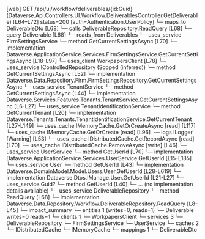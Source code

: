 [web] GET /api/ui/workflow/deliverables/{id:Guid}  (Dataverse.Api.Controllers.UI.Workflow.DeliverablesController.GetDeliverable)  [L64–L72] status=200 [auth=Authentication.UserPolicy]
  └─ maps_to DeliverableDto [L68]
  └─ calls DeliverableRepository.ReadQuery [L68]
  └─ query Deliverable [L68]
    └─ reads_from Deliverables
  └─ uses_service FirmSettingsService
    └─ method GetCurrentSettingsAsync [L70]
      └─ implementation Dataverse.ApplicationService.Services.FirmSettingsService.GetCurrentSettingsAsync [L18-L97]
        └─ uses_client WorkpapersClient [L78]
        └─ uses_service IControlledRepository<FirmSettings> (Scoped (inferred))
          └─ method GetCurrentSettingsAsync [L52]
            └─ implementation Dataverse.Data.Repository.Firm.FirmSettingsRepository.GetCurrentSettingsAsync
        └─ uses_service TenantService
          └─ method GetCurrentSettingsAsync [L44]
            └─ implementation Dataverse.Services.Features.Tenants.TenantService.GetCurrentSettingsAsync [L6-L27]
              └─ uses_service TenantIdentificationService
                └─ method GetCurrentTenant [L20]
                  └─ implementation Dataverse.Tenants.Tenants.TenantIdentificationService.GetCurrentTenant [L27-L149]
                    └─ uses_cache IMemoryCache.GetOrCreateAsync [read] [L117]
                    └─ uses_cache IMemoryCache.GetOrCreate [read] [L96]
                    └─ logs ILogger<ITenantIdentificationService> [Warning] [L53]
        └─ uses_cache IDistributedCache.GetRecordAsync [read] [L70]
        └─ uses_cache IDistributedCache.RemoveAsync [write] [L46]
  └─ uses_service UserService
    └─ method GetUserId [L70]
      └─ implementation Dataverse.ApplicationService.Services.UserService.GetUserId [L15-L185]
        └─ uses_service User
          └─ method GetUserId [L43]
            └─ implementation Dataverse.DomainModel.Model.Users.User.GetUserId [L28-L619]
            └─ implementation Dataverse.Dtos.IManage.User.GetUserId [L21-L27]
        └─ uses_service Guid?
          └─ method GetUserId [L40]
            └─ ... (no implementation details available)
  └─ uses_service DeliverableRepository
    └─ method ReadQuery [L68]
      └─ implementation Dataverse.Data.Repository.Workflow.DeliverableRepository.ReadQuery [L8-L45]
  └─ impact_summary
    └─ entities 1 (writes=0, reads=1)
      └─ Deliverable writes=0 reads=1
    └─ clients 1
      └─ WorkpapersClient
    └─ services 3
      └─ DeliverableRepository
      └─ FirmSettingsService
      └─ UserService
    └─ caches 2
      └─ IDistributedCache
      └─ IMemoryCache
    └─ mappings 1
      └─ DeliverableDto

